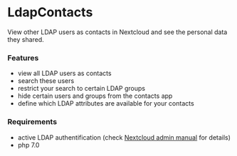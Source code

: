 # LdapContacts
View other LDAP users as contacts in Nextcloud and see the personal data they shared.

### Features
  * view all LDAP users as contacts
  * search these users
  * restrict your search to certain LDAP groups
  * hide certain users and groups from the contacts app
  * define which LDAP attributes are available for your contacts

### Requirements
  * active LDAP authentification (check [Nextcloud admin manual](https://docs.nextcloud.com/server/13/admin_manual/configuration_user/user_auth_ldap.html) for details)
  * php 7.0
